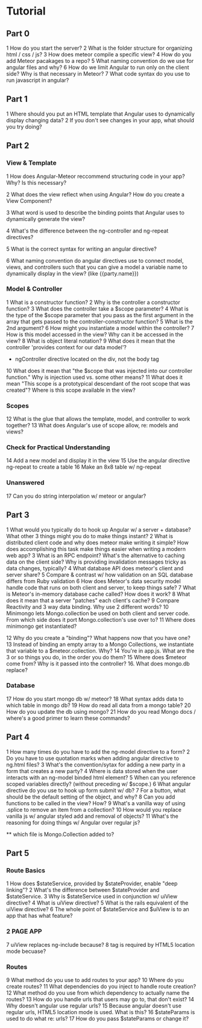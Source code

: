 # Tutorial 

## Part 0

  1 How do you start the server?
  2 What is the folder structure for organizing html / css / js?
  3 How does meteor compile a specific view?
  4 How do you add Meteor pacakages to a repo?
  5 What naming convention do we use for angular files and why?
  6 How do we limit Angular to run only on the client side? Why is that necessary in Meteor?
  7 What code syntax do you use to run javascript in angular?

## Part 1

  1 Where should you put an HTML template that Angular uses to dynamically display changing data?
  2 If you don't see changes in your app, what should you try doing?

## Part 2
  
  ### View & Template

  1 How does Angular-Meteor reccommend structuring code in your app? Why? Is this necessary?

  2 What does the view reflect when using Angular? How do you create a View Component?

  3 What word is used to describe the binding points that Angular uses to dynamically generate the view?

  4 What's the difference between the ng-controller and ng-repeat directives?

  5 What is the correct syntax for writing an angular directive?

  6 What naming convention do angular directives use to connect model, views, and controllers such that you can give a model a variable name to dynamically display in the view? (like {{party.name}})

  ### Model & Controller

  1 What is a constructor function?
  2 Why is the controller a constructor function?
  3 What does the controller take a $scope parameter?
  4 What is the type of the $scope parameter that you pass as the first argument in the array that gets passed to the controller-constructor function?
  5 What is the 2nd argument?
  6 How might you instantiate a model within the controller?
  7 How is this model accessed in the view? Why can it be accessed in the view?
  8 What is object literal notation?
  9 What does it mean that the controller 'provides context for our data model'?

  * ngController directive located on the div, not the body tag

  10 What does it mean that "the $scope that was injected into our controller function." Why is injection used vs. some other means?
  11 What does it mean "This scope is a prototypical descendant of the root scope that was created"? Where is this scope available in the view?

  ### Scopes
  12 What is the glue that allows the template, model, and controller to work together?
  13 What does Angular's use of scope allow, re: models and views?

  ### Check for Practical Understanding
  14 Add a new model and display it in the view
  15 Use the angular directive ng-repeat to create a table
  16 Make an 8x8 table w/ ng-repeat

  ### Unanswered
  17 Can you do string interpolation w/ meteor or angular?

## Part 3
  
  1 What would you typically do to hook up Angular w/ a server + database? What other 3 things might you do to make things instant?
  2 What is distributed client code and why does meteor make writing it simple? How does accomplishing this task make things easier when writing a modern web app?
  3 What is an RPC endpoint? What's the alternative to caching data on the client side? Why is providing invalidation messages tricky as data changes, typically? 
  4 What database API does meteor's client and server share?
  5 Compare & contrast w/ how validation on an SQL database differs from Ruby validation
  6 How does Meteor's data security model handle code that runs on both client and server, to keep things safe?
  7 What is Meteor's in-memory database cache called? How does it work?
  8 What does it mean that a server "patches" each client's cache?
  9 Compare Reactivity and 3 way data binding. Why use 2 different words?
  10 Minimongo lets Mongo.collection be used on both client and server code. From which side does it port Mongo.collection's use over to?
  11 Where does minimongo get instantiated?

  12 Why do you create a "binding"? What happens now that you have one?
  13 Instead of binding an empty array to a Mongo Collections, we instantiate that variable to a $meteor.collection. Why?
  14 You're in app.js. What are the 3 or so things you do, in the order you do them?
  15 Where does $meteor come from? Why is it passed into the controller? 
  16. What does mongo.db replace?
  

  ### Database
  17 How do you start mongo db w/ meteor?
  18 What syntax adds data to which table in mongo db?
  19 How do read all data from a mongo table?
  20 How do you update the db using mongo?
  21 How do you read Mongo docs / where's a good primer to learn these commands?

## Part 4
  
  1 How many times do you have to add the ng-model directive to a form?
  2 Do you have to use quotation marks when adding angular directive to ng.html files?
  3 What's the convention/sytax for adding a new party in a form that creates a new party?
  4 Where is data stored when the user interacts with an ng-model binded html element?
  5 When can you reference scoped variables directly? (without preceding w/ $scope.)
  6 What angular directive do you use to hook up form submit w/ db?
  7 For a button, what should be the default setting of the object, and why?
  8 Can you add functions to be called in the view? How?
  9 What's a vanilla way of using .splice to remove an item from a collection?
  10 How would you replace vanilla js w/ angular styled add and removal of objects?
  11 What's the reasoning for doing things w/ Angular over regular js?

  ** which file is Mongo.Collection added to?

## Part 5

  ### Route Basics
  1 How does $stateService, provided by $stateProvider, enable "deep linking"?
  2 What's the difference between $stateProvider and $stateService. 
  3 Why is $stateService used in conjunction w/ uiView directive?
  4 What is uiView directive?
  5 What is the rails equivalent of the uiView directive?
  6 The whole point of $stateService and $uiView is to an app that has what feature?
  
  ### 2 PAGE APP
  7 uiView replaces ng-include because?
  8 <base href="/"> tag is required by HTML5 location mode becuase?

  ### Routes
  9 What method do you use to add routes to your app?
  10 Where do you create routes?
  11 What dependencies do you inject to handle route creation?
  12 What method do you use from which dependency to actually name the routes?
  13 How do you handle urls that users may go to, that don't exist?
  14 Why doesn't angular use regular urls?
  15 Because angular doesn't use regular urls, HTML5 location mode is used. What is this?
  16 $stateParams is used to do what re: urls?
  17 How do you pass $stateParams or change it?

